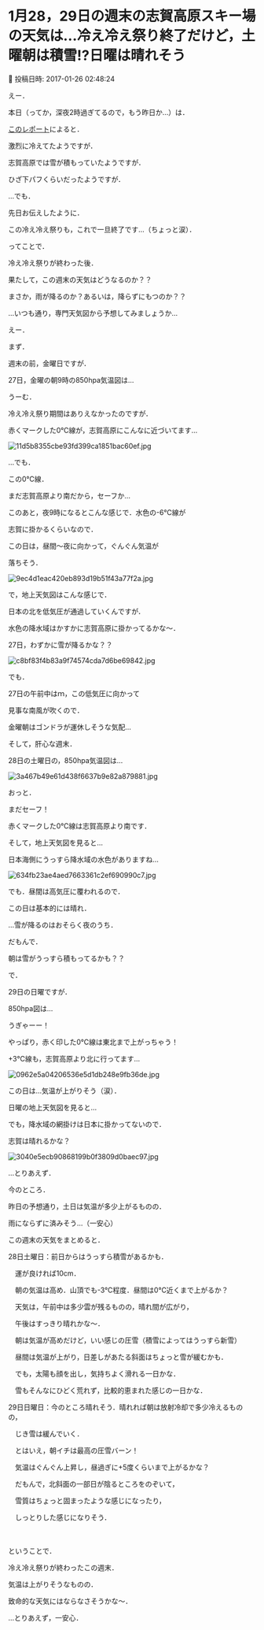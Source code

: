 # 1月28，29日の週末の志賀高原スキー場の天気は…冷え冷え祭り終了だけど，土曜朝は積雪!?日曜は晴れそう

📅 投稿日時: 2017-01-26 02:48:24

えー．


本日（ってか，深夜2時過ぎてるので，もう昨日か…）は．


[このレポート](http://red.ap.teacup.com/applet/gokurakuskier/20170125/archive)によると．


激烈に冷えてたようですが．


志賀高原では雪が積もっていたようですが．


ひざ下パフくらいだったようですが．





…でも．


先日お伝えしたように．


この冷え冷え祭りも，これで一旦終了です…（ちょっと涙）．





ってことで．


冷え冷え祭りが終わった後．


果たして，この週末の天気はどうなるのか？？


まさか，雨が降るのか？あるいは，降らずにもつのか？？


…いつも通り，専門天気図から予想してみましょうか…





えー．


まず．


週末の前，金曜日ですが．


27日，金曜の朝9時の850hpa気温図は…


うーむ．


冷え冷え祭り期間はありえなかったのですが．


赤くマークした0℃線が，志賀高原にこんなに近づいてます…




![11d5b8355cbe93fd399ca1851bac60ef.jpg](images/11d5b8355cbe93fd399ca1851bac60ef.jpg)




…でも．


この0℃線．


まだ志賀高原より南だから，セーフか…





このあと，夜9時になるとこんな感じで．水色の-6℃線が


志賀に掛かるくらいなので．


この日は，昼間～夜に向かって，ぐんぐん気温が


落ちそう．




![9ec4d1eac420eb893d19b51f43a77f2a.jpg](images/9ec4d1eac420eb893d19b51f43a77f2a.jpg)







で，地上天気図はこんな感じで．


日本の北を低気圧が通過していくんですが．


水色の降水域はかすかに志賀高原に掛かってるかな～．


27日，わずかに雪が降るかな？？




![c8bf83f4b83a9f74574cda7d6be69842.jpg](images/c8bf83f4b83a9f74574cda7d6be69842.jpg)




でも．


27日の午前中はｍ，この低気圧に向かって


見事な南風が吹くので．


金曜朝はゴンドラが運休しそうな気配…





そして，肝心な週末．


28日の土曜日の，850hpa気温図は…




![3a467b49e61d438f6637b9e82a879881.jpg](images/3a467b49e61d438f6637b9e82a879881.jpg)




おっと．


まだセーフ！


赤くマークした0℃線は志賀高原より南です．





そして，地上天気図を見ると…


日本海側にうっすら降水域の水色がありますね…




![634fb23ae4aed7663361c2ef690990c7.jpg](images/634fb23ae4aed7663361c2ef690990c7.jpg)




でも．昼間は高気圧に覆われるので．


この日は基本的には晴れ．


…雪が降るのはおそらく夜のうち．


だもんで．


朝は雪がうっすら積もってるかも？？





で．


29日の日曜ですが．


850hpa図は…


うぎゃーー！


やっぱり，赤く印した0℃線は東北まで上がっちゃう！


+3℃線も，志賀高原より北に行ってます…




![0962e5a04206536e5d1db248e9fb36de.jpg](images/0962e5a04206536e5d1db248e9fb36de.jpg)




この日は…気温が上がりそう（涙）．





日曜の地上天気図を見ると…


でも，降水域の網掛けは日本に掛かってないので．


志賀は晴れるかな？




![3040e5ecb90868199b0f3809d0baec97.jpg](images/3040e5ecb90868199b0f3809d0baec97.jpg)







…とりあえず．


今のところ．


昨日の予想通り，土日は気温が多少上がるものの．


雨にならずに済みそう…（一安心）





この週末の天気をまとめると．





28日土曜日：前日からはうっすら積雪があるかも．


　運が良ければ10cm．


　朝の気温は高め．山頂でも-3℃程度．昼間は0℃近くまで上がるか？


　天気は，午前中は多少雲が残るものの，晴れ間が広がり，


　午後はすっきり晴れかな～．


　朝は気温が高めだけど，いい感じの圧雪（積雪によってはうっすら新雪）


　昼間は気温が上がり，日差しがあたる斜面はちょっと雪が緩むかも．


　でも，太陽も顔を出し，気持ちよく滑れる一日かな．


　雪もそんなにひどく荒れず，比較的恵まれた感じの一日かな．





29日日曜日：今のところ晴れそう．晴れれば朝は放射冷却で多少冷えるものの，


　じき雪は緩んでいく．


　とはいえ，朝イチは最高の圧雪バーン！


　気温はぐんぐん上昇し，昼過ぎに+5度くらいまで上がるかな？


　だもんで，北斜面の一部日が陰るところをのぞいて，


　雪質はちょっと固まったような感じになったり，


　しっとりした感じになりそう．


　


ということで．


冷え冷え祭りが終わったこの週末．


気温は上がりそうなものの．


致命的な天気にはならなさそうかな～．


…とりあえず，一安心．
